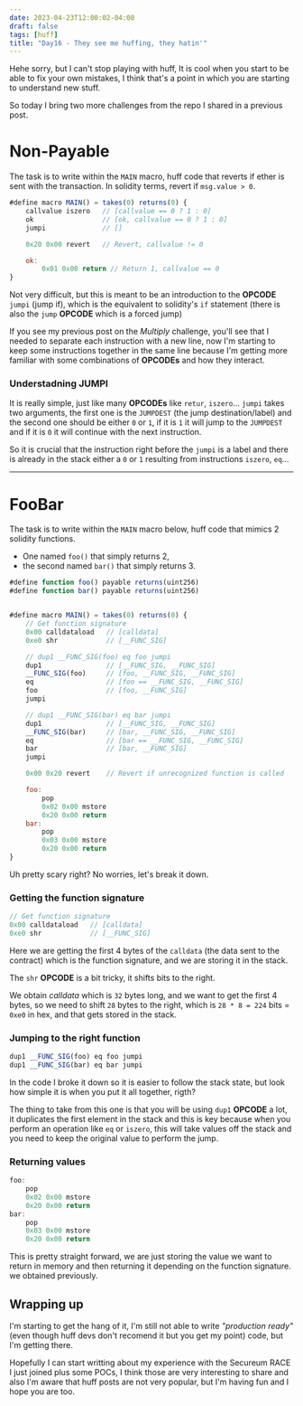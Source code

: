 ```yaml
---
date: 2023-04-23T12:00:02-04:00
draft: false
tags: [huff]
title: "Day16 - They see me huffing, they hatin'"
---
```


Hehe sorry, but I can't stop playing with huff, It is cool when you start to be able to fix your own mistakes, I think that's a point in which you are starting to understand new stuff.

So today I bring two more challenges from the repo I shared in a previous post.

# Non-Payable

The task is to write within the `MAIN` macro, huff code that reverts if ether is sent with the transaction. In solidity terms, revert if `msg.value > 0`.

```javascript
#define macro MAIN() = takes(0) returns(0) {
    callvalue iszero   // [callvalue == 0 ? 1 : 0]
    ok                 // [ok, callvalue == 0 ? 1 : 0]
    jumpi              // []

    0x20 0x00 revert   // Revert, callvalue != 0

    ok:
        0x01 0x00 return // Return 1, callvalue == 0
}
```

Not very difficult, but this is meant to be an introduction to the **OPCODE** `jumpi` (jump if), which is the equivalent to solidity's `if` statement (there is also the `jump` **OPCODE** which is a forced jump)

If you see my previous post on the *Multiply* challenge, you'll see that I needed to separate each instruction with a new line, now I'm starting to keep some instructions together in the same line because I'm getting more familiar with some combinations of **OPCODEs** and how they interact.

### Understadning JUMPI

It is really simple, just like many **OPCODEs** like `retur`, `iszero`... `jumpi` takes two arguments, the first one is the `JUMPDEST` (the jump destination/label) and the second one should be either `0` or `1`, if it is `1` it will jump to the `JUMPDEST` and if it is `0` it will continue with the next instruction.

So it is crucial that the instruction right before the `jumpi` is a label and there is already in the stack either a `0` or `1` resulting from instructions `iszero`, `eq`...

---

# FooBar

The task is to write within the `MAIN` macro below, huff code that mimics 2 solidity functions.

- One named `foo()` that simply returns 2,
- the second named `bar()` that simply returns 3.

```javascript
#define function foo() payable returns(uint256)
#define function bar() payable returns(uint256)


#define macro MAIN() = takes(0) returns(0) {
    // Get function signature
    0x00 calldataload   // [calldata]
    0xe0 shr            // [__FUNC_SIG]

    // dup1 __FUNC_SIG(foo) eq foo jumpi
    dup1                // [__FUNC_SIG, __FUNC_SIG]
    __FUNC_SIG(foo)     // [foo, __FUNC_SIG, __FUNC_SIG]
    eq                  // [foo == __FUNC_SIG, __FUNC_SIG]
    foo                 // [foo, __FUNC_SIG]
    jumpi

    // dup1 __FUNC_SIG(bar) eq bar jumpi
    dup1                // [__FUNC_SIG, __FUNC_SIG]
    __FUNC_SIG(bar)     // [bar, __FUNC_SIG, __FUNC_SIG]
    eq                  // [bar == __FUNC_SIG, __FUNC_SIG]
    bar                 // [bar, __FUNC_SIG]
    jumpi

    0x00 0x20 revert    // Revert if unrecognized function is called

    foo:
        pop
        0x02 0x00 mstore
        0x20 0x00 return
    bar:
        pop
        0x03 0x00 mstore
        0x20 0x00 return
}
```

Uh pretty scary right? No worries, let's break it down.

### Getting the function signature

```javascript
// Get function signature
0x00 calldataload   // [calldata]
0xe0 shr            // [__FUNC_SIG]
```
Here we are getting the first 4 bytes of the `calldata` (the data sent to the contract) which is the function signature, and we are storing it in the stack. 

The `shr` **OPCODE** is a bit tricky, it shifts bits to the right.

We obtain *calldata* which is `32` bytes long, and we want to get the first 4 bytes, so we need to shift `28` bytes to the right, which is `28 * 8 = 224` bits = `0xe0` in hex, and that gets stored in the stack.

### Jumping to the right function

```javascript
dup1 __FUNC_SIG(foo) eq foo jumpi
dup1 __FUNC_SIG(bar) eq bar jumpi
```

In the code I broke it down so it is easier to follow the stack state, but look how simple it is when you put it all together, rigth?

The thing to take from this one is that you will be using `dup1` **OPCODE** a lot, it duplicates the first element in the stack and this is key because when you perform an operation like `eq` or `iszero`, this will take values off the stack and you need to keep the original value to perform the jump.

### Returning values

```javascript
foo:
    pop
    0x02 0x00 mstore
    0x20 0x00 return
bar:
    pop
    0x03 0x00 mstore
    0x20 0x00 return
```

This is pretty straight forward, we are just storing the value we want to return in memory and then returning it depending on the function signature. we obtained previously.

## Wrapping up

I'm starting to get the hang of it, I'm still not able to write *"production ready"* (even though huff devs don't recomend it but you get my point) code, but I'm getting there.

Hopefully I can start writting about my experience with the Secureum RACE I just joined plus some POCs, I think those are very interesting to share and also I'm aware that huff posts are not very popular, but I'm having fun and I hope you are too.